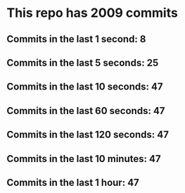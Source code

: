 # This repo has 2009 commits

## Commits in the last 1 second: 8
## Commits in the last 5 seconds: 25
## Commits in the last 10 seconds: 47
## Commits in the last 60 seconds: 47
## Commits in the last 120 seconds: 47
## Commits in the last 10 minutes: 47
## Commits in the last 1 hour: 47
